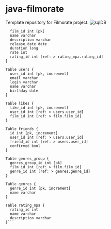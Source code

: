 # java-filmorate
Template repository for Filmorate project.
![sqlDB](https://user-images.githubusercontent.com/112032648/225884961-437c23dd-d080-4357-a33e-cb780d87f62d.png)
```Table film {
  film_id int [pk]
  name varchar
  description varchar
  release_date date 
  duration long 
  rate int
  rating_id int [ref: > rating_mpa.rating_id]
}

Table users {
  user_id int [pk, increment]
  email varchar
  login varchar
  name varchar
  birthday date  
}

Table likes {
  like_id int [pk, increment]
  user_id int [ref: > users.user_id]
  film_id int [ref: > film.film_id]    
}

Table friends {
  id int [pk, increment]
  user_id int [ref: > users.user_id]
  friend_id int [ref: > users.user_id]
  confirmed bool
}

Table genres_group {
  genres_group_id int [pk]
  film_id int [ref: > film.film_id]
  genre_id int [ref: > genres.genre_id]
}

Table genres {
  genre_id int [pk, increment]
  name varchar   
}

Table rating_mpa {
  rating_id int 
  name varchar 
  description varchar
}```
